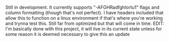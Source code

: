 Still in development. It currently supports "-AFGHRadfghlortu1" flags and column formatting (though that's not perfect). I have headers included that allow this to function on a linux environment if that's where you're working and trynna test this. Still far from optimized but that will come in time.
EDIT: I'm basically done with this project, it will live in its current state unless for some reason it is deemed necessary to give this an update
